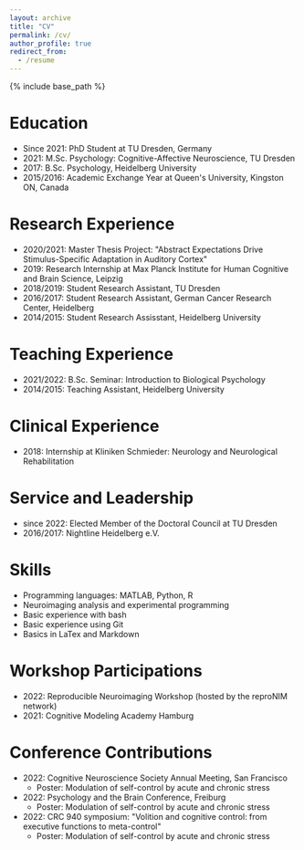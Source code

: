 ```yaml
---
layout: archive
title: "CV"
permalink: /cv/
author_profile: true
redirect_from:
  - /resume
---
```


{% include base_path %}

Education
======
* Since 2021: PhD Student at TU Dresden, Germany
* 2021: M.Sc. Psychology: Cognitive-Affective Neuroscience, TU Dresden
* 2017: B.Sc. Psychology, Heidelberg University
* 2015/2016: Academic Exchange Year at Queen's University, Kingston ON, Canada

Research Experience
======
* 2020/2021: Master Thesis Project: "Abstract Expectations Drive Stimulus-Specific Adaptation in Auditory Cortex"
* 2019: Research Internship at Max Planck Institute for Human Cognitive and Brain Science, Leipzig
* 2018/2019: Student Research Assistant, TU Dresden
* 2016/2017: Student Research Assistant, German Cancer Research Center, Heidelberg
* 2014/2015: Student Research Assisstant, Heidelberg University

Teaching Experience
======
* 2021/2022: B.Sc. Seminar: Introduction to Biological Psychology
* 2014/2015: Teaching Assistant, Heidelberg University

Clinical Experience
======
* 2018: Internship at Kliniken Schmieder: Neurology and Neurological Rehabilitation

Service and Leadership
======
* since 2022: Elected Member of the Doctoral Council at TU Dresden
* 2016/2017: Nightline Heidelberg e.V.

Skills
======
* Programming languages: MATLAB, Python, R
* Neuroimaging analysis and experimental programming
* Basic experience with bash
* Basic experience using Git
* Basics in LaTex and Markdown

Workshop Participations
======
* 2022: Reproducible Neuroimaging Workshop (hosted by the reproNIM network)
* 2021: Cognitive Modeling Academy Hamburg

Conference Contributions
======
* 2022: Cognitive Neuroscience Society Annual Meeting, San Francisco
  * Poster: Modulation of self-control by acute and chronic stress
* 2022: Psychology and the Brain Conference, Freiburg
  * Poster: Modulation of self-control by acute and chronic stress
* 2022: CRC 940 symposium: "Volition and cognitive control: from executive functions to meta-control"
  * Poster: Modulation of self-control by acute and chronic stress

